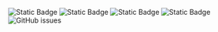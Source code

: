 ![Static Badge](https://img.shields.io/badge/blacklists-60-000000) ![Static Badge](https://img.shields.io/badge/blacklisted-2934393-cc0000) ![Static Badge](https://img.shields.io/badge/whitelisted-2244-00CC00) ![Static Badge](https://img.shields.io/badge/streaming_blacklist-28107-000000) ![GitHub issues](https://img.shields.io/github/issues/fabriziosalmi/blacklists)
